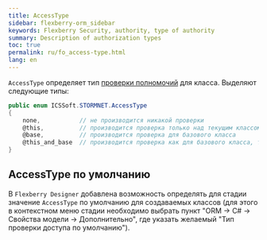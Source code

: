 ```yaml
---
title: AccessType
sidebar: flexberry-orm_sidebar
keywords: Flexberry Security, authority, type of authority
summary: Description of authorization types
toc: true
permalink: ru/fo_access-type.html
lang: en
---
```


`AccessType` определяет тип [проверки полномочий](fa_right-manager.html) для класса. Выделяют следующие типы:

```csharp
public enum ICSSoft.STORMNET.AccessType
{
	none,  			// не производится никакой проверки
	@this, 			// производится проверка только над текущим классом
	@base, 			// производится проверка для базового класса
	@this_and_base  // производится проверка как для базового класса, так и для текущего
}
```

## AccessType по умолчанию

В `Flexberry Designer` добавлена возможность определять для стадии значение `AccessType` по умолчанию для создаваемых классов (для этого в контекстном меню стадии необходимо выбрать пункт "ORM -> C# -> Свойства модели -> Дополнительно", где указать желаемый "Тип проверки доступа по умолчанию").
